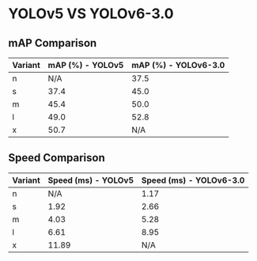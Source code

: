 ---
---

# YOLOv5 VS YOLOv6-3.0

## mAP Comparison

| Variant | mAP (%) - YOLOv5 | mAP (%) - YOLOv6-3.0 |
| ------- | ---------------- | -------------------- |
| n       | N/A              | 37.5                 |
| s       | 37.4             | 45.0                 |
| m       | 45.4             | 50.0                 |
| l       | 49.0             | 52.8                 |
| x       | 50.7             | N/A                  |

## Speed Comparison

| Variant | Speed (ms) - YOLOv5 | Speed (ms) - YOLOv6-3.0 |
| ------- | ------------------- | ----------------------- |
| n       | N/A                 | 1.17                    |
| s       | 1.92                | 2.66                    |
| m       | 4.03                | 5.28                    |
| l       | 6.61                | 8.95                    |
| x       | 11.89               | N/A                     |
